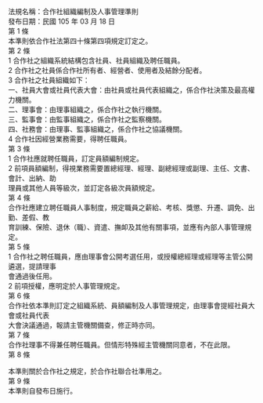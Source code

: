 法規名稱：合作社組織編制及人事管理準則  
發布日期：民國 105 年 03 月 18 日  
第 1 條  
本準則依合作社法第四十條第四項規定訂定之。  
第 2 條  
1 合作社之組織系統結構包含社員、社員組織及聘任職員。  
2 合作社之社員係合作社所有者、經營者、使用者及結餘分配者。  
3 合作社之社員組織如下：  
一、社員大會或社員代表大會：由社員或社員代表組織之，係合作社決策及最高權力機關。  
二、理事會：由理事組織之，係合作社之執行機關。  
三、監事會：由監事組織之，係合作社之監察機關。  
四、社務會：由理事、監事組織之，係合作社之協議機關。  
4 合作社因經營業務需要，得聘任職員。  
第 3 條  
1 合作社應就聘任職員，訂定員額編制規定。  
2 前項員額編制，得視業務需要置總經理、經理、副總經理或副理、主任、文書、會計、出納、助  
理員或其他人員等級次，並訂定各級次員額規定。  
第 4 條  
合作社應建立聘任職員人事制度，規定職員之薪給、考核、獎懲、升遷、調免、出勤、差假、教  
育訓練、保險、退休（職）、資遣、撫卹及其他有關事項，並應有內部人事管理規定。  
第 5 條  
1 合作社之聘任職員，應由理事會公開考選任用，或授權總經理或經理等主管公開遴選，提請理事  
會通過後任用。  
2 前項授權，應明定於人事管理規定。  
第 6 條  
合作社依本準則訂定之組織系統、員額編制及人事管理規定，由理事會提經社員大會或社員代表  
大會決議通過，報請主管機關備查，修正時亦同。  
第 7 條  
合作社理事不得兼任聘任職員。但情形特殊經主管機關同意者，不在此限。  
第 8 條  


本準則關於合作社之規定，於合作社聯合社準用之。  
第 9 條  
本準則自發布日施行。  



